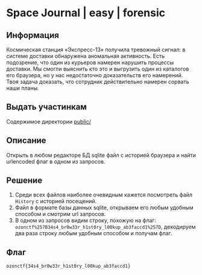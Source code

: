 # Space Journal | easy | forensic

## Информация

Космическая станция «Экспресс-13» получила тревожный сигнал: в системе доставки обнаружена аномальная активность. Есть подозрение, что один из курьеров намерен нарушить процессы доставки. Мы смогли выяснить кто это и выгрузить один из каталогов его браузера, но у нас недостаточно доказательств его намерений. Твоя задача доказать, что сотрудник действительно намерен сорвать наши планы.

## Выдать участинкам

Содержимое директории [public/](public/)

## Описание

Открыть в любом редакторе БД sqlite файл с историей браузера и найти urlencoded флаг в одном из запросов.

## Решение
1. Среди всех файлов наиболее очевидным кажется посмотреть файл `History` с историей посещений.
2. Файл в формате базы данных sqlite, открываем его любым удобным способом и смотрим url запросов.
3. В одном из запросов видим строку, похожую на флаг: `ozonctf%257B34s4_br0w33r_h1st0ry_l00kup_ab3faccd1%257D`, декодируем два раза строку любым удобным способом и получам флаг.

## Флаг

`ozonctf{34s4_br0w33r_h1st0ry_l00kup_ab3faccd1}`